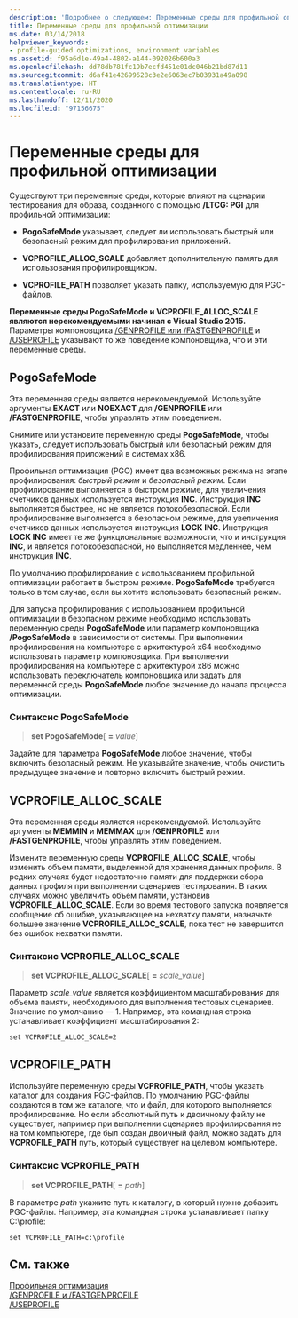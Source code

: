 ```yaml
---
description: 'Подробнее о следующем: Переменные среды для профильной оптимизации'
title: Переменные среды для профильной оптимизации
ms.date: 03/14/2018
helpviewer_keywords:
- profile-guided optimizations, environment variables
ms.assetid: f95a6d1e-49a4-4802-a144-092026b600a3
ms.openlocfilehash: dd78db781fc19b7ecfd451e01dc046b21bd87d11
ms.sourcegitcommit: d6af41e42699628c3e2e6063ec7b03931a49a098
ms.translationtype: HT
ms.contentlocale: ru-RU
ms.lasthandoff: 12/11/2020
ms.locfileid: "97156675"
---
```

# <a name="environment-variables-for-profile-guided-optimizations"></a>Переменные среды для профильной оптимизации

Существуют три переменные среды, которые влияют на сценарии тестирования для образа, созданного с помощью **/LTCG: PGI** для профильной оптимизации:

- **PogoSafeMode** указывает, следует ли использовать быстрый или безопасный режим для профилирования приложений.

- **VCPROFILE_ALLOC_SCALE** добавляет дополнительную память для использования профилировщиком.

- **VCPROFILE_PATH** позволяет указать папку, используемую для PGC-файлов.

**Переменные среды PogoSafeMode и VCPROFILE_ALLOC_SCALE являются нерекомендуемыми начиная с Visual Studio 2015.** Параметры компоновщика [/GENPROFILE или /FASTGENPROFILE](reference/genprofile-fastgenprofile-generate-profiling-instrumented-build.md) и [/USEPROFILE](reference/useprofile.md) указывают то же поведение компоновщика, что и эти переменные среды.

## <a name="pogosafemode"></a>PogoSafeMode

Эта переменная среды является нерекомендуемой. Используйте аргументы **EXACT** или **NOEXACT** для **/GENPROFILE** или **/FASTGENPROFILE**, чтобы управлять этим поведением.

Снимите или установите переменную среды **PogoSafeMode**, чтобы указать, следует использовать быстрый или безопасный режим для профилирования приложений в системах x86.

Профильная оптимизация (PGO) имеет два возможных режима на этапе профилирования: *быстрый режим* и *безопасный режим*. Если профилирование выполняется в быстром режиме, для увеличения счетчиков данных используется инструкция **INC**. Инструкция **INC** выполняется быстрее, но не является потокобезопасной. Если профилирование выполняется в безопасном режиме, для увеличения счетчиков данных используется инструкция **LOCK INC**. Инструкция **LOCK INC** имеет те же функциональные возможности, что и инструкция **INC**, и является потокобезопасной, но выполняется медленнее, чем инструкция **INC**.

По умолчанию профилирование с использованием профильной оптимизации работает в быстром режиме. **PogoSafeMode** требуется только в том случае, если вы хотите использовать безопасный режим.

Для запуска профилирования с использованием профильной оптимизации в безопасном режиме необходимо использовать переменную среды **PogoSafeMode** или параметр компоновщика **/PogoSafeMode** в зависимости от системы. При выполнении профилирования на компьютере с архитектурой x64 необходимо использовать параметр компоновщика. При выполнении профилирования на компьютере с архитектурой x86 можно использовать переключатель компоновщика или задать для переменной среды **PogoSafeMode** любое значение до начала процесса оптимизации.

### <a name="pogosafemode-syntax"></a>Синтаксис PogoSafeMode

> **set PogoSafeMode**[ **=** _value_]

Задайте для параметра **PogoSafeMode** любое значение, чтобы включить безопасный режим. Не указывайте значение, чтобы очистить предыдущее значение и повторно включить быстрый режим.

## <a name="vcprofile_alloc_scale"></a>VCPROFILE_ALLOC_SCALE

Эта переменная среды является нерекомендуемой. Используйте аргументы **MEMMIN** и **MEMMAX** для **/GENPROFILE** или **/FASTGENPROFILE**, чтобы управлять этим поведением.

Измените переменную среды **VCPROFILE_ALLOC_SCALE**, чтобы изменить объем памяти, выделенной для хранения данных профиля. В редких случаях будет недостаточно памяти для поддержки сбора данных профиля при выполнении сценариев тестирования. В таких случаях можно увеличить объем памяти, установив **VCPROFILE_ALLOC_SCALE**. Если во время тестового запуска появляется сообщение об ошибке, указывающее на нехватку памяти, назначьте большее значение **VCPROFILE_ALLOC_SCALE**, пока тест не завершится без ошибок нехватки памяти.

### <a name="vcprofile_alloc_scale-syntax"></a>Синтаксис VCPROFILE_ALLOC_SCALE

> **set VCPROFILE_ALLOC_SCALE**[ __=__ *scale_value*]

Параметр *scale_value* является коэффициентом масштабирования для объема памяти, необходимого для выполнения тестовых сценариев.  Значение по умолчанию — 1. Например, эта командная строка устанавливает коэффициент масштабирования 2:

`set VCPROFILE_ALLOC_SCALE=2`

## <a name="vcprofile_path"></a>VCPROFILE_PATH

Используйте переменную среды **VCPROFILE_PATH**, чтобы указать каталог для создания PGC-файлов. По умолчанию PGC-файлы создаются в том же каталоге, что и файл, для которого выполняется профилирование. Но если абсолютный путь к двоичному файлу не существует, например при выполнении сценариев профилирования не на том компьютере, где был создан двоичный файл, можно задать для **VCPROFILE_PATH** путь, который существует на целевом компьютере.

### <a name="vcprofile_path-syntax"></a>Синтаксис VCPROFILE_PATH

> **set VCPROFILE_PATH**[ **=** _path_]

В параметре *path* укажите путь к каталогу, в который нужно добавить PGC-файлы. Например, эта командная строка устанавливает папку C:\profile:

`set VCPROFILE_PATH=c:\profile`

## <a name="see-also"></a>См. также

[Профильная оптимизация](profile-guided-optimizations.md)<br/>
[/GENPROFILE и /FASTGENPROFILE](reference/genprofile-fastgenprofile-generate-profiling-instrumented-build.md)<br/>
[/USEPROFILE](reference/useprofile.md)<br/>
